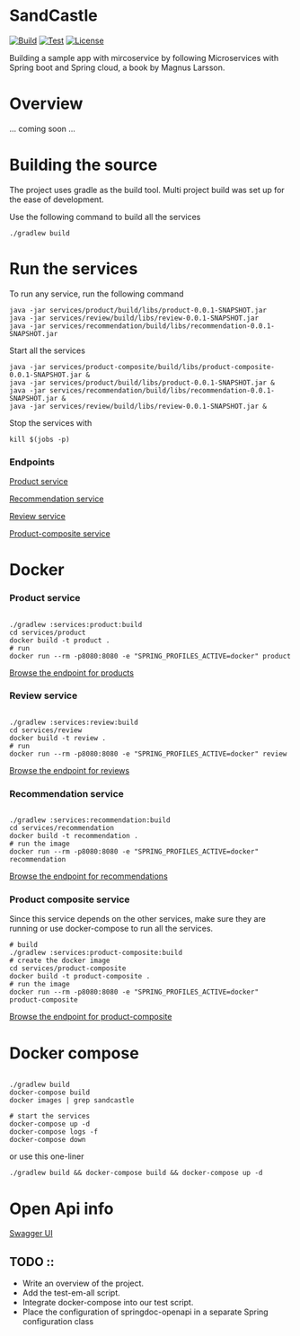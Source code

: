 # SandCastle

[![Build](https://img.shields.io/badge/Build-passing-blue)](#build)
[![Test](https://img.shields.io/badge/tests-passing-blue)](#tests)
[![License](https://img.shields.io/badge/License-MIT-blue)](#license)

Building a sample app with mircoservice by following Microservices with Spring boot and Spring cloud,  a book by Magnus Larsson.

# Overview

... coming soon ...

# Building the source

The project uses gradle as the build tool. Multi project build was set up for the ease of development.

Use the following command to build all the services

```
./gradlew build
```

# Run the services

To run any service, run the following command 
```shell
java -jar services/product/build/libs/product-0.0.1-SNAPSHOT.jar
java -jar services/review/build/libs/review-0.0.1-SNAPSHOT.jar
java -jar services/recommendation/build/libs/recommendation-0.0.1-SNAPSHOT.jar

```

Start all the services
```shell
java -jar services/product-composite/build/libs/product-composite-0.0.1-SNAPSHOT.jar &
java -jar services/product/build/libs/product-0.0.1-SNAPSHOT.jar &
java -jar services/recommendation/build/libs/recommendation-0.0.1-SNAPSHOT.jar &
java -jar services/review/build/libs/review-0.0.1-SNAPSHOT.jar &
```

Stop the services with

```shell
kill $(jobs -p)
```
### Endpoints


[Product service](http://localhost:7001/product/1)

[Recommendation service](http://localhost:7002/recommendation?productId=1)

[Review service](http://localhost:7003/review?productId=1)

[Product-composite service](http://localhost:7000/product-composite/1)

# Docker

### Product service

```shell

./gradlew :services:product:build
cd services/product
docker build -t product .
# run
docker run --rm -p8080:8080 -e "SPRING_PROFILES_ACTIVE=docker" product

```

[Browse the endpoint for products](http://localhost:8080/product/1)

### Review service

```shell

./gradlew :services:review:build
cd services/review
docker build -t review .
# run
docker run --rm -p8080:8080 -e "SPRING_PROFILES_ACTIVE=docker" review

```
[Browse the endpoint for reviews](http://localhost:8080/review?productId=1)


### Recommendation service

```shell

./gradlew :services:recommendation:build
cd services/recommendation
docker build -t recommendation .
# run the image
docker run --rm -p8080:8080 -e "SPRING_PROFILES_ACTIVE=docker" recommendation

```

[Browse the endpoint for recommendations](http://localhost:8080/recommendation?productId=1)

### Product composite service

Since this service depends on the other services, make sure they are running or use docker-compose to run all the services.

```shell
# build
./gradlew :services:product-composite:build
# create the docker image
cd services/product-composite
docker build -t product-composite .
# run the image
docker run --rm -p8080:8080 -e "SPRING_PROFILES_ACTIVE=docker" product-composite
```

[Browse the endpoint for product-composite](http://localhost:8080/product-composite/1)

# Docker compose

```shell

./gradlew build
docker-compose build
docker images | grep sandcastle

# start the services
docker-compose up -d
docker-compose logs -f
docker-compose down

```

or use this one-liner

```shell
./gradlew build && docker-compose build && docker-compose up -d
```

# Open Api info

[Swagger UI](http://localhost:8080/openapi/swagger-ui.html)


## TODO ::

- Write an overview of the project.
- Add the test-em-all script.
- Integrate docker-compose into our test script.
- Place the configuration of springdoc-openapi
  in a separate Spring configuration class
